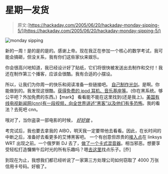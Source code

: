 # 星期一发货

> 原文:[https://hackaday.com/2005/06/20/hackaday-monday-sipping-5/](https://hackaday.com/2005/06/20/hackaday-monday-sipping-5/)

![monday sipping](../Images/6d74d0fe0e6883f3ff5e1e0b31f59b70.png)

新的一周！是的是的是的。感谢上帝。现在我正在参加一个核心的数学考试，我可能会搞砸，但没关系，我有你们这些家伙来娱乐。

你会很高兴地知道，我已经设计好了贴纸，它们将很快被发送出去制作和交付！我还在制作第三个播客，应该会很酷。我有合适的小摆设。

所以，让我们为你周一的快乐和阅读准备一些链接吧。
[自己制作光剑](http://mywebpages.comcast.net/yellowbox/bigyellowbox/index.htm)。是啊。你能做到的。我发现这很酷。[获得免费的 ipod 耳机、音乐基座等](http://geektechnique.org/projects/free-ipod-dock.html)。(你在黑系统。够公平吧？外加免费的东西。)【mark】
看看能不能在这里找到(还是我上)。[美国有线电视新闻网(cnn)有一段视频，向全世界讲述“黑客”以及他们有多恐怖](http://www.cnn.com/TECH/)。我的看法？去死吧 cnn。

哦对了，当你盗录一部电影的时候， [*好好做*](http://boingboing.net/images/sw8.jpg) 。

考完试后，我也要去拿我的 AIBO，明天我一定要带他去看看。因此，在长时间的中断之后，准备好去看更多的艾博黑客吧。
一个有创意但昂贵的[接入点](http://www.topfx.com/ap.shtml)在 linksys WRT 出现之前。一个俄罗斯 DJ 去了，[做了一个卡式混音器](http://soundresearch.narod.ru/ruscassettedj.htm)。相当邪恶。想要享受轻松打造慵懒午后时光的所有乐趣吗？嗯[去这里](http://www.emanator.demon.co.uk/bigclive/makendo.htm)找点乐子。[乔]

到现在为止，我想我们都已经听说了一家第三方处理公司如何窃取了 4000 万张信用卡号码。好极了。